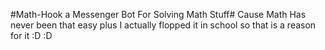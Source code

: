 #Math-Hook a Messenger Bot For Solving Math Stuff#
Cause Math Has never been that easy plus I actually flopped it in school so that is a reason for it :D :D